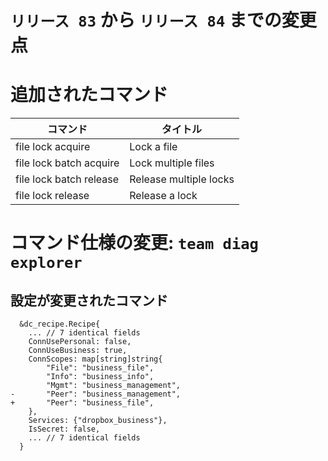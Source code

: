 # `リリース 83` から `リリース 84` までの変更点

# 追加されたコマンド


| コマンド                | タイトル               |
|-------------------------|------------------------|
| file lock acquire       | Lock a file            |
| file lock batch acquire | Lock multiple files    |
| file lock batch release | Release multiple locks |
| file lock release       | Release a lock         |

# コマンド仕様の変更: `team diag explorer`

## 設定が変更されたコマンド

```
  &dc_recipe.Recipe{
  	... // 7 identical fields
  	ConnUsePersonal: false,
  	ConnUseBusiness: true,
  	ConnScopes: map[string]string{
  		"File": "business_file",
  		"Info": "business_info",
  		"Mgmt": "business_management",
- 		"Peer": "business_management",
+ 		"Peer": "business_file",
  	},
  	Services: {"dropbox_business"},
  	IsSecret: false,
  	... // 7 identical fields
  }
```

